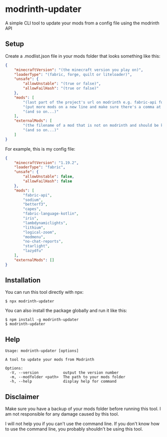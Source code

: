 # modrinth-updater

A simple CLI tool to update your mods from a config file using the modrinth API

## Setup

Create a .modlist.json file in your mods folder that looks something like this:

```json
{
	"minecraftVersion": "(the minecraft version you play on)",
	"loaderType": "(fabric, forge, quilt or liteloader)",
	"unsafe": {
		"allowUnstable": "(true or false)",
		"allowFailHash": "(true or false)"
	},
	"mods": [
		"(last part of the project's url on modrinth e.g. fabric-api for the Fabric API)",
		"(put more mods on a new line and make sure there's a comma at the end of the previous line)",
		"(and so on...)"
	],
	"externalMods": [
        "(the filename of a mod that is not on modrinth and should be kept when updating, (including the .jar extension)",
        "(and so on...)"
    ]
}
```

For example, this is my config file:

```json
{
	"minecraftVersion": "1.19.2",
	"loaderType": "fabric",
	"unsafe": {
		"allowUnstable": false,
		"allowFailHash": false
	},
	"mods": [
		"fabric-api",
		"sodium",
		"betterf3",
		"capes",
		"fabric-language-kotlin",
		"iris",
		"lambdynamiclights",
		"lithium",
		"logical-zoom",
		"modmenu",
		"no-chat-reports",
		"starlight",
		"lazydfu"
	],
	"externalMods": []
}
```

## Installation

You can run this tool directly with npx:

```
$ npx modrinth-updater
```

You can also install the package globally and run it like this:

```
$ npm install -g modrinth-updater
$ modrinth-updater
```

## Help

```
Usage: modrinth-updater [options]

A tool to update your mods from Modrinth

Options:
  -V, --version           output the version number
  -m, --modfolder <path>  The path to your mods folder
  -h, --help              display help for command
```

## Disclaimer

Make sure you have a backup of your mods folder before running this tool. I am not responsible for any damage caused by this tool.

I will not help you if you can't use the command line. If you don't know how to use the command line, you probably shouldn't be using this tool.
